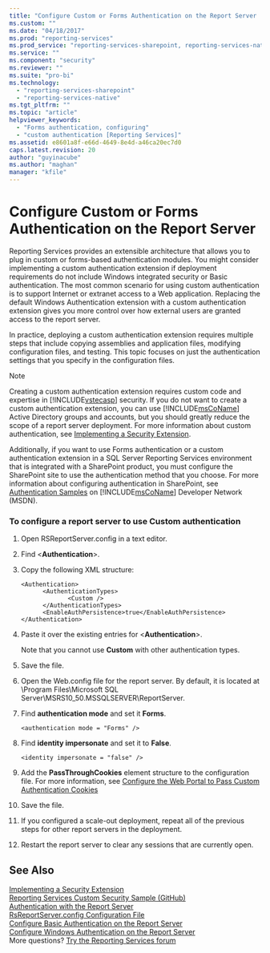 ```yaml
---
title: "Configure Custom or Forms Authentication on the Report Server | Microsoft Docs"
ms.custom: ""
ms.date: "04/18/2017"
ms.prod: "reporting-services"
ms.prod_service: "reporting-services-sharepoint, reporting-services-native"
ms.service: ""
ms.component: "security"
ms.reviewer: ""
ms.suite: "pro-bi"
ms.technology: 
  - "reporting-services-sharepoint"
  - "reporting-services-native"
ms.tgt_pltfrm: ""
ms.topic: "article"
helpviewer_keywords: 
  - "Forms authentication, configuring"
  - "custom authentication [Reporting Services]"
ms.assetid: e8601a8f-e66d-4649-8e4d-a46ca20ec7d0
caps.latest.revision: 20
author: "guyinacube"
ms.author: "maghan"
manager: "kfile"
---
```

# Configure Custom or Forms Authentication on the Report Server

Reporting Services provides an extensible architecture that allows you to plug in custom or forms-based authentication modules. You might consider implementing a custom authentication extension if deployment requirements do not include Windows integrated security or Basic authentication. The most common scenario for using custom authentication is to support Internet or extranet access to a Web application. Replacing the default Windows Authentication extension with a custom authentication extension gives you more control over how external users are granted access to the report server.  

In practice, deploying a custom authentication extension requires multiple steps that include copying assemblies and application files, modifying configuration files, and testing. This topic focuses on just the authentication settings that you specify in the configuration files.  

> [!NOTE]
>  Creating a custom authentication extension requires custom code and expertise in [!INCLUDE[vstecasp](../../includes/vstecasp-md.md)] security. If you do not want to create a custom authentication extension, you can use [!INCLUDE[msCoName](../../includes/msconame-md.md)] Active Directory groups and accounts, but you should greatly reduce the scope of a report server deployment. For more information about custom authentication, see [Implementing a Security Extension](../../reporting-services/extensions/security-extension/implementing-a-security-extension.md).

Additionally, if you want to use Forms authentication or a custom authentication extension in a SQL Server Reporting Services environment that is integrated with a SharePoint product, you must configure the SharePoint site to use the authentication method that you choose. For more information about configuring authentication in SharePoint, see [Authentication Samples](http://go.microsoft.com/fwlink/?LinkId=115575) on [!INCLUDE[msCoName](../../includes/msconame-md.md)] Developer Network (MSDN).



### To configure a report server to use Custom authentication

1.  Open RSReportServer.config in a text editor.

2.  Find \<**Authentication**>.

3.  Copy the following XML structure:

    ```
    <Authentication>
          <AuthenticationTypes>
                 <Custom />
          </AuthenticationTypes>
          <EnableAuthPersistence>true</EnableAuthPersistence>
    </Authentication>
    ```

4.  Paste it over the existing entries for \<**Authentication**>.

     Note that you cannot use **Custom** with other authentication types.

5.  Save the file.

6.  Open the Web.config file for the report server. By default, it is located at \Program Files\Microsoft SQL Server\MSRS10_50.MSSQLSERVER\ReportServer.

7.  Find **authentication mode** and set it **Forms**.

    ```
    <authentication mode = "Forms" />
    ```

8.  Find **identity impersonate** and set it to **False**.

    ```
    <identity impersonate = "false" />  
    ```
9. Add the **PassThroughCookies** element structure to the configuration file. For more information, see [Configure the Web Portal to Pass Custom Authentication Cookies](../../reporting-services/security/configure-the-web-portal-to-pass-custom-authentication-cookies.md)
  
10. Save the file.  
  
11. If you configured a scale-out deployment, repeat all of the previous steps for other report servers in the deployment.  
  
12. Restart the report server to clear any sessions that are currently open.  

## See Also

[Implementing a Security Extension](../../reporting-services/extensions/security-extension/implementing-a-security-extension.md)  
[Reporting Services Custom Security Sample (GitHub)](https://github.com/Microsoft/Reporting-Services/tree/master/CustomSecuritySample)  
[Authentication with the Report Server](../../reporting-services/security/authentication-with-the-report-server.md)   
[RsReportServer.config Configuration File](../../reporting-services/report-server/rsreportserver-config-configuration-file.md)   
[Configure Basic Authentication on the Report Server](../../reporting-services/security/configure-basic-authentication-on-the-report-server.md)   
[Configure Windows Authentication on the Report Server](../../reporting-services/security/configure-windows-authentication-on-the-report-server.md)  
More questions? [Try the Reporting Services forum](http://go.microsoft.com/fwlink/?LinkId=620231)
